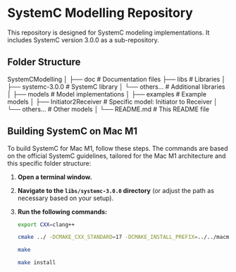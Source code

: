 # SystemC Modelling Repository

This repository is designed for SystemC modeling implementations. It includes SystemC version 3.0.0 as a sub-repository.

## Folder Structure

SystemCModelling
│
├── doc                    # Documentation files
├── libs                   # Libraries
│   ├── systemc-3.0.0     # SystemC library
│   └── others...         # Additional libraries
│
├── models                 # Model implementations
│   ├── examples           # Example models
│   ├── Initiator2Receiver # Specific model: Initiator to Receiver
│   └── others...         # Other models
│
└── README.md              # This README file

## Building SystemC on Mac M1

To build SystemC for Mac M1, follow these steps. The commands are based on the official SystemC guidelines, tailored for the Mac M1 architecture and this specific folder structure:

1. **Open a terminal window.**
2. **Navigate to the `libs/systemc-3.0.0` directory** (or adjust the path as necessary based on your setup).
3. **Run the following commands:**

   ```bash
   export CXX=clang++

   cmake ../ -DCMAKE_CXX_STANDARD=17 -DCMAKE_INSTALL_PREFIX=../../macm1built_libs/systemc-3.0.0 -DBUILD_SOURCE_DOCUMENTATION=ON

   make

   make install
   ```